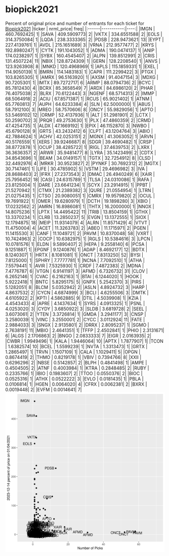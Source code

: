 # biopick2021
Percent of original price and number of entrants for each ticket for [Biopick2021](https://twitter.com/hashtag/Biopick2021)
|ticker |  nrml_price| freq|
|:------|-----------:|----:|
|IMGN   | 460.7692425|    1|
|SAVA   | 409.5909773|    2|
|VKTX   | 334.6551588|    2|
|EOLS   | 314.3750084|    1|
|LQDA   | 238.3333365|    2|
|PDSB   | 228.9473621|   13|
|EYPT   | 227.4139761|    1|
|AVDL   | 215.1651689|    3|
|VRNA   | 212.9577477|    2|
|KRYS   | 192.8980247|    1|
|CYTK   | 191.1043052|    1|
|ADMA   | 190.0474137|    1|
|ANIP   | 174.0238297|    1|
|SYBX   | 160.4545407|    2|
|ALPN   | 139.8512991|    2|
|CRIS   | 131.4507224|   11|
|NBIX   | 128.8724309|    1|
|GERN   | 128.2208540|    1|
|ANVS   | 123.9263908|    8|
|MNKD   | 120.4968969|    1|
|APLS   | 115.1859331|    1|
|EXEL   | 114.9050139|    1|
|BMRN   | 114.1483183|    1|
|CAPR   | 111.2299422|    3|
|PTGX   | 103.8265305|    1|
|AMRX   |  96.5163920|    1|
|AXSM   |  91.4047154|    3|
|MDXG   |  90.7205301|    1|
|IMTX   |  89.7272717|    6|
|ARMP   |  88.0794736|    2|
|BCYC   |  85.7812430|    4|
|BCRX   |  85.3658549|    7|
|ARDX   |  84.6986120|    2|
|PHAR   |  76.4075038|    2|
|BLRX   |  70.6122443|    3|
|NGENF  |  68.5714313|    2|
|IMMP   |  68.5064918|    2|
|ACIU   |  67.8571387|    1|
|RCUS   |  65.9021402|    1|
|ATNM   |  65.7760813|    7|
|AUPH   |  64.6233384|    4|
|SLN    |  62.5000000|    1|
|ABUS   |  58.7912100|    3|
|MREO   |  58.7570606|    8|
|ONCY   |  55.9829056|    1|
|APTO   |  53.5469102|   12|
|ORMP   |  52.4137936|    1|
|ALT    |  51.2981901|    2|
|LCTX   |  50.2590702|    3|
|PRQR   |  49.2753630|    1|
|PLX    |  47.4860359|    2|
|CRMD   |  47.4254735|    1|
|ALDX   |  47.1669192|    1|
|EPIX   |  46.1152870|    3|
|NWBO   |  45.6790128|    9|
|GRTS   |  43.2432412|    6|
|CLPT   |  43.1204764|    3|
|ABIO   |  42.7884624|    1|
|ACHV   |  42.0253151|    2|
|MGNX   |  41.3063052|    1|
|ARVN   |  40.5176559|    1|
|XERS   |  39.9246687|    8|
|SDGR   |  39.4690482|    1|
|CRSP   |  38.8772878|    1|
|OCUP   |  38.4285722|    1|
|RIGL   |  37.4639753|    2|
|LXRX   |  36.3636357|    2|
|ARWR   |  35.9481477|    8|
|LYRA   |  35.1423499|    2|
|CDTX   |  34.8543696|    1|
|BEAM   |  34.0149157|    1|
|TGTX   |  32.7254912|    8|
|CLSD   |  32.4492976|    4|
|MRKR   |  30.9523827|    2|
|PYNKF  |  30.7692312|    2|
|MGTX   |  30.7147461|    1|
|LIFE   |  30.4785902|    5|
|VSTM   |  29.4696982|    3|
|IVA    |  28.8688403|    2|
|IFRX   |  27.2373543|    2|
|DMAC   |  26.4940249|    6|
|XAIR   |  25.7956452|   18|
|CASI   |  24.6315789|    1|
|TLSA   |  24.0310086|    1|
|RAFA   |  23.8125004|    1|
|DARE   |  23.6641234|    1|
|SCYX   |  23.2914915|    1|
|PPBT   |  21.5270942|    1|
|CTMX   |  21.2389382|    3|
|QURE   |  21.0554954|    1|
|LTRN   |  21.0275435|    1|
|CTSO   |  20.9080051|    1|
|CMRX   |  19.9579820|    2|
|OCUL   |  19.7691922|    1|
|OMER   |  19.6280979|    1|
|DCTH   |  19.1898280|    3|
|XBIO   |  17.0232562|    2|
|AMRN   |  16.8986081|    1|
|THTX   |  16.2000000|    1|
|NNOX   |  14.8075236|    1|
|LPTX   |  14.4495422|   11|
|TRIB   |  13.8504159|    1|
|GTHX   |  13.3370234|    1|
|CLRB   |  13.2850237|    5|
|EVGN   |  13.1372555|    1|
|SIOX   |  12.1794875|   18|
|MEIP   |  11.9314079|    4|
|ALRN   |  11.8571429|    4|
|VTVT   |  11.4750004|    4|
|ACET   |  11.3263783|    2|
|ABEO   |  11.1715971|    2|
|PGEN   |  11.1415530|    3|
|CANF   |  11.1049721|    2|
|PAVM   |  10.8370048|   58|
|VXRT   |  10.7424963|    2|
|COCP   |  10.6382975|    1|
|RGLS   |  10.5384616|    3|
|LPCN   |  10.0781576|    1|
|ELDN   |   9.5890407|    2|
|HEPA   |   9.2558140|    6|
|PCSA   |   9.1251887|    1|
|EPGNF  |   9.1240876|    1|
|ADAP   |   8.4692177|   12|
|BDTX   |   8.1240307|    1|
|HRTX   |   8.1081081|    1|
|ONCT   |   7.8313250|   52|
|BYSI   |   7.8125000|    1|
|SPHRY  |   7.7777781|    1|
|NCNA   |   7.7092510|    1|
|ATHA   |   7.5579441|    1|
|AVIR   |   7.5325930|    1|
|CRDF   |   7.4872383|    2|
|MDNA   |   7.4776787|    6|
|VTGN   |   6.9141197|    3|
|AFMD   |   6.7326732|   31|
|CLOV   |   6.2652146|    1|
|CVAC   |   6.2162163|    1|
|BTAI   |   6.1244020|    1|
|HOOK   |   5.9222418|    1|
|BNTC   |   5.8295175|    5|
|GNPX   |   5.2542370|    3|
|PIRS   |   5.1282051|    8|
|BLCM   |   5.0352942|    2|
|ASLN   |   4.8924732|    3|
|HARP   |   4.8637532|    2|
|CYCN   |   4.6874999|    3|
|BCLI   |   4.6255506|    3|
|DMTK   |   4.6105922|    2|
|KPTI   |   4.5862885|    9|
|DTIL   |   4.5039908|    1|
|KZIA   |   4.4543433|    4|
|APRE   |   4.1437634|    1|
|SYRS   |   4.0913325|    1|
|PSNL   |   4.0253020|    3|
|CYDY   |   3.6850922|    3|
|SLDB   |   3.6819728|    2|
|SEEL   |   3.6073061|    2|
|YTEN   |   3.3726814|    1|
|GMDA   |   3.2941177|    3|
|CNSP   |   3.2580039|    1|
|VINC   |   3.2550001|    2|
|CYCC   |   3.0112924|   11|
|FATE   |   2.9884033|    3|
|SNGX   |   2.9135801|    2|
|DRRX   |   2.8095237|    1|
|SGMO   |   2.7638191|   11|
|MBIO   |   2.4641351|    1|
|TFFP   |   2.4502841|    1|
|PHIO   |   2.3131671|    6|
|ALGS   |   2.1706863|    2|
|BNGO   |   2.0833333|    7|
|EIGR   |   2.0163935|    2|
|CWBR   |   1.9949496|    1|
|KALA   |   1.9446064|   10|
|APTX   |   1.7877907|    1|
|TCON   |   1.6382574|   10|
|BCEL   |   1.5599239|    1|
|NVTA   |   1.3313473|    1|
|GRTX   |   1.2865497|    1|
|TRVN   |   1.1507109|    1|
|CALA   |   1.1029411|    5|
|OPGN   |   0.8674419|    2|
|THMO   |   0.8219178|    1|
|VBIV   |   0.7394766|    8|
|XXII   |   0.6296296|    2|
|NBSE   |   0.5142857|    2|
|BLPH   |   0.4841498|    1|
|AMPE   |   0.4504505|    2|
|ATNF   |   0.4003984|    1|
|KTRA   |   0.2848485|    2|
|RUBY   |   0.2335766|    1|
|IBIO   |   0.1983607|    2|
|TTOO   |   0.0550376|    2|
|BIOC   |   0.0525316|    1|
|ATHX   |   0.0522222|    3|
|EVLO   |   0.0181435|    1|
|PBLA   |   0.0106814|    1|
|HGEN   |   0.0064020|    4|
|CFRX   |   0.0062381|    2|
|BXRX   |   0.0019448|    2|
|EVFM   |   0.0014641|    7|
![retvspicks](biopicks.png?raw=true)
